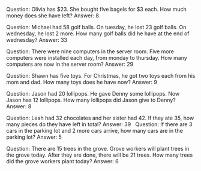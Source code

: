 Question: Olivia has $23. She bought five bagels for $3 each. How much money does she have left?
Answer: 8

Question: Michael had 58 golf balls. On tuesday, he lost 23 golf balls. On wednesday, he lost 2 more. How many golf balls did he have at the end of wednesday?
Answer: 33

Question: There were nine computers in the server room. Five more computers were installed each day, from monday to thursday. How many computers are now in the server room?
Answer: 29

Question: Shawn has five toys. For Christmas, he got two toys each from his mom and dad. How many toys does he have now?
Answer: 9

Question: Jason had 20 lollipops. He gave Denny some lollipops. Now Jason has 12 lollipops. How many lollipops did Jason give to Denny?
Answer: 8

Question: Leah had 32 chocolates and her sister had 42. If they ate 35, how many pieces do they have left in total?
Answer: 39
 
Question: If there are 3 cars in the parking lot and 2 more cars arrive, how many cars are in the parking lot?
Answer: 5

Question: There are 15 trees in the grove. Grove workers will plant trees in the grove today. After they are done, there will be 21 trees. How many trees did the grove workers plant today?
Answer: 6